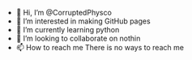 - 👋 Hi, I’m @CorruptedPhysco
- 👀 I’m interested in making GitHub pages
- 🌱 I’m currently learning python 
- 💞️ I’m looking to collaborate on nothin
- 📫 How to reach me There is no ways to reach me

<!---
CorruptedPhysco/CorruptedPhysco is a ✨ special ✨ repository because its `README.md` (this file) appears on your GitHub profile.
You can click the Preview link to take a look at your changes.
--->
